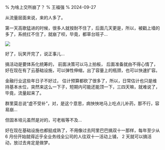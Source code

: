 % 为啥上交所崩了？
% 王福强
% 2024-09-27

从流量层面来说，来的人多了。

第一天高歌猛进的时候，很多人就按耐不住了，后面几天更是，所以，被戳上墙的多了，系统扛不住了，就崩了呗，毕竟，都草台班子...

[![](/https://afoo.me/images/azhu.webp)](https://afoo.me/azhu.html)

好了，玩笑开完了，说正事儿...

搞活动是要体系化统筹的， 前面决策可以马上拍板， 后面准备就由不得心情了，好在现在有了云基础设施，可以弹性伸缩，出了容量上的瓶颈，也可以快速扩容。

金融行业这些年日子不好过， 估计预算都砍了很多了，所以，日常估计也只是维持基本水位，突然来这么一下子，短期内可能还能顶一下，三四天嘛，就难说了，毕竟，流量起来了。

群里莫总说“虚不受补”，对，是这个意思，病怏怏地马上吃点儿补药，那不行，容易崩...

但固本培元虽然是对的，可老板等不及...

好在现在基础设施也都挺成熟了，不用像过去阿里巴巴搞双十一那样，每年至少从 6 月份开始就得近乎全业务线全公司的人往双十一活动上铺， 2 天就可以搞活动，放过去肯定是做梦。














